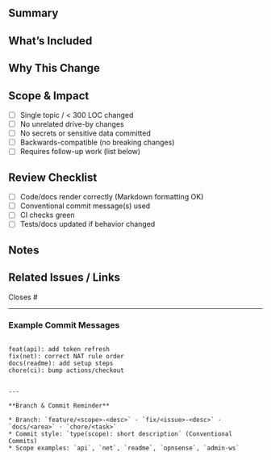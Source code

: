 ## Summary
<!-- Short, clear description of the change (1–3 sentences) -->

## What’s Included
<!-- Bullet list of files, features, fixes, docs added/changed -->

## Why This Change
<!-- Explain the problem, motivation, or requirement this PR addresses -->

## Scope & Impact
- [ ] Single topic / < 300 LOC changed
- [ ] No unrelated drive-by changes
- [ ] No secrets or sensitive data committed
- [ ] Backwards-compatible (no breaking changes)
- [ ] Requires follow-up work (list below)

## Review Checklist
- [ ] Code/docs render correctly (Markdown formatting OK)
- [ ] Conventional commit message(s) used
- [ ] CI checks green
- [ ] Tests/docs updated if behavior changed

## Notes
<!-- Any extra context, FIXME placeholders, or follow-up tasks -->

## Related Issues / Links
Closes #<issue-number> <!-- or "Refs #<issue-number>" -->

---

### Example Commit Messages
```

feat(api): add token refresh
fix(net): correct NAT rule order
docs(readme): add setup steps
chore(ci): bump actions/checkout

```
```

---

**Branch & Commit Reminder**

* Branch: `feature/<scope>-<desc>` · `fix/<issue>-<desc>` · `docs/<area>` · `chore/<task>`
* Commit style: `type(scope): short description` (Conventional Commits)
* Scope examples: `api`, `net`, `readme`, `opnsense`, `admin-ws`


